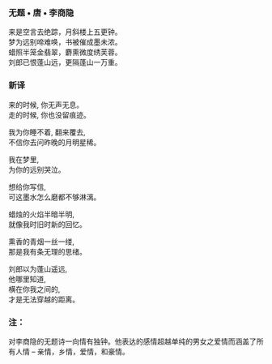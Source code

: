 ### 无题 • 唐 • 李商隐

来是空言去绝踪，月斜楼上五更钟。\
梦为远别啼难唤，书被催成墨未浓。\
蜡照半笼金翡翠，麝熏微度绣芙蓉。\
刘郎已恨蓬山远，更隔蓬山一万重。

### 新译

来的时候, 你无声无息。\
走的时候, 你也没留痕迹。

我为你睡不着, 翻来覆去, \
不信你去问昨晚的月明星稀。

我在梦里, \
为你的远别哭泣。

想给你写信, \
可这墨水怎么磨都不够淋漓。

蜡烛的火焰半暗半明, \
就像我时旧时新的回忆。

熏香的青烟一丝一缕, \
那是我有条无理的思绪。

刘郎以为蓬山遥远, \
他哪里知道, \
横在你我之间的, \
才是无法穿越的距离。

### 注：
对李商隐的无题诗一向情有独钟。他表达的感情超越单纯的男女之爱情而涵盖了所有人情 – 亲情，乡情，爱情，和豪情。

